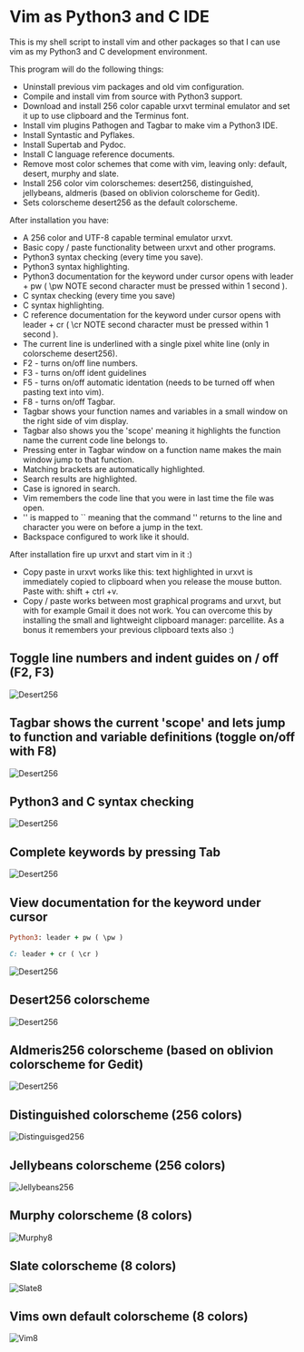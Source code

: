 # Vim as Python3 and C IDE

This is my shell script to install vim and other packages so that I can use vim as my Python3 and C development environment.

This program will do the following things:

- Uninstall previous vim packages and old vim configuration.
- Compile and install vim from source with Python3 support.
- Download and install 256 color capable urxvt terminal emulator and set it up to use clipboard and the Terminus font.
- Install vim plugins Pathogen and Tagbar to make vim a Python3 IDE.
- Install Syntastic and Pyflakes.
- Install Supertab and Pydoc.
- Install C language reference documents.
- Remove most color schemes that come with vim, leaving only: default, desert, murphy and slate.
- Install 256 color vim colorschemes: desert256, distinguished, jellybeans, aldmeris (based on oblivion colorscheme for Gedit).
- Sets colorscheme desert256 as the default colorscheme.

After installation you have:

- A 256 color and UTF-8 capable terminal emulator urxvt.
- Basic copy / paste functionality between urxvt and other programs.
- Python3 syntax checking (every time you save).
- Python3 syntax highlighting.
- Python3 documentation for the keyword under cursor opens with leader + pw  ( \pw  NOTE second character must be pressed within 1 second ).
- C syntax checking (every time you save)
- C syntax highlighting.
- C reference documentation for the keyword under cursor opens with leader + cr  ( \cr  NOTE second character must be pressed within 1 second ).
- The current line is underlined with a single pixel white line (only in colorscheme desert256).
- F2 - turns on/off line numbers.
- F3 - turns on/off ident guidelines
- F5 - turns on/off automatic identation (needs to be turned off when pasting text into vim).
- F8 - turns on/off Tagbar.
- Tagbar shows your function names and variables in a small window on the right side of vim display.
- Tagbar also shows you the 'scope' meaning it highlights the function name the current code line belongs to.
- Pressing enter in Tagbar window on a function name makes the main window jump to that function.
- Matching brackets are automatically highlighted.
- Search results are highlighted.
- Case is ignored in search.
- Vim remembers the code line that you were in last time the file was open.
- '' is mapped to `` meaning that the command '' returns to the line and character you were on before a jump in the text.
- Backspace configured to work like it should.



After installation fire up urxvt and start vim in it :)



- Copy paste in urxvt works like this: text highlighted in urxvt is immediately copied to clipboard when you release the mouse button. Paste with: shift + ctrl +v.
- Copy / paste works between most graphical programs and urxvt, but with for example Gmail it does not work. You can overcome this by installing the small and lightweight clipboard manager: parcellite. As a bonus it remembers your previous clipboard texts also :)

## Toggle line numbers and indent guides on / off (F2, F3)
![Desert256](http://github.com/mhartzel/vim_python3_ide_installer/raw/master/Pictures/Line_numbers-indent_guides.png)


## Tagbar shows the current 'scope' and lets jump to function and variable definitions (toggle on/off with F8)
![Desert256](http://github.com/mhartzel/vim_python3_ide_installer/raw/master/Pictures/tagbar.png)


## Python3 and C syntax checking
![Desert256](http://github.com/mhartzel/vim_python3_ide_installer/raw/master/Pictures/desert256-Syntastic-Pyflakes.png)


## Complete keywords by pressing Tab
![Desert256](http://github.com/mhartzel/vim_python3_ide_installer/raw/master/Pictures/desert256-Supertab.png)


## View documentation for the keyword under cursor

```ruby
Python3: leader + pw ( \pw )
```
```ruby
C: leader + cr ( \cr )
```

![Desert256](http://github.com/mhartzel/vim_python3_ide_installer/raw/master/Pictures/desert256-Supertab-Pydocs.png)


## Desert256 colorscheme
![Desert256](http://github.com/mhartzel/vim_python3_ide_installer/raw/master/Pictures/desert256.png)


## Aldmeris256 colorscheme (based on oblivion colorscheme for Gedit)
![Desert256](http://github.com/mhartzel/vim_python3_ide_installer/raw/master/Pictures/aldmeris256.png)


## Distinguished colorscheme (256 colors)
![Distinguisged256](http://github.com/mhartzel/vim_python3_ide_installer/raw/master/Pictures/distinguished.png)


## Jellybeans colorscheme (256 colors)
![Jellybeans256](http://github.com/mhartzel/vim_python3_ide_installer/raw/master/Pictures/jellybeans.png)


## Murphy colorscheme (8 colors)
![Murphy8](http://github.com/mhartzel/vim_python3_ide_installer/raw/master/Pictures/murphy.png)


## Slate colorscheme (8 colors)
![Slate8](http://github.com/mhartzel/vim_python3_ide_installer/raw/master/Pictures/slate.png)


## Vims own default colorscheme (8 colors)
![Vim8](http://github.com/mhartzel/vim_python3_ide_installer/raw/master/Pictures/vims_own_default_colorscheme.png)




